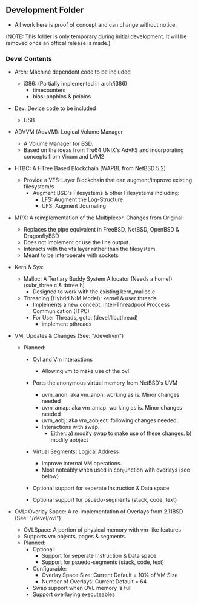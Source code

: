## Development Folder

- All work here is proof of concept and can change without notice.

(NOTE: This folder is only temporary during initial development. It will be removed once
an offical release is made.)

### Devel Contents

- Arch: Machine dependent code to be included
  - i386: (Partially implemented in arch/i386)
	- timecounters
	- bios: pnpbios & pcibios

- Dev: Device code to be included
	- USB

- ADVVM (AdvVM): Logical Volume Manager
  - A Volume Manager for BSD.
  - Based on the ideas from Tru64 UNIX's AdvFS and incorporating concepts from Vinum and LVM2

- HTBC: A HTree Based Blockchain (WAPBL from NetBSD 5.2)
  - Provide a VFS-Layer Blockchain that can augment/improve existing filesystem/s
    - Augment BSD's Filesystems & other Filesystems including:
      - LFS: Augment the Log-Structure
      - UFS: Augment Journaling

- MPX: A reimplementation of the Multiplexor.
 Changes from Original:
  - Replaces the pipe equivalent in FreeBSD, NetBSD, OpenBSD & DragonflyBSD
  - Does not implement or use the line output.
  - Interacts with the vfs layer rather than the filesystem.
  - Meant to be interoperate with sockets

- Kern & Sys:
  - Malloc: A Tertiary Buddy System Allocator (Needs a home!). (subr_tbree.c & tbtree.h)
    - Designed to work with the existing kern_malloc.c
  - Threading (Hybrid N:M Model): kernel & user threads
    - Implements a new concept: Inter-Threadpool Proccess Communication (ITPC)
    - For User Threads, goto: (devel/libuthread)
      - implement pthreads

- VM: Updates & Changes (See: "/devel/vm")
	- Planned:
  		- Ovl and Vm interactions
    		- Allowing vm to make use of the ovl
    	- Ports the anonymous virtual memory from NetBSD's UVM
      		- uvm_anon: aka vm_anon: working as is. Minor changes needed
      		- uvm_amap: aka vm_amap: working as is. Minor changes needed
      		- uvm_aobj: aka vm_aobject: following changes needed:.
        	- Interactions with swap.
          		- Either:
       				a) modify swap to make use of these changes.
       				b) modify aobject

  		- Virtual Segments: Logical Address
    		- Improve internal VM operations.
     	 	- Most noteably when used in conjunction with overlays (see below)
      	- Optional support for seperate Instruction & Data space
      	- Optional support for psuedo-segments (stack, code, text)

- OVL: Overlay Space: A re-implementation of Overlays from 2.11BSD (See: "/devel/ovl")
  - OVLSpace: A portion of physical memory with vm-like features
  - Supports vm objects, pages & segments.
  - Planned:
    - Optional:
      - Support for seperate Instruction & Data space
      - Support for psuedo-segments (stack, code, text)
    - Configurable:
      - Overlay Space Size: Current Default = 10% of VM Size
      - Number of Overlays: Current Default = 64
    - Swap support when OVL memory is full
    - Support overlaying executeables
